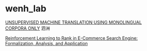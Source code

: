 # wenh_lab

[UNSUPERVISED MACHINE TRANSLATION USING MONOLINGUAL CORPORA ONLY](https://arxiv.org/pdf/1711.00043.pdf "UNSUPERVISED MACHINE TRANSLATION
USING MONOLINGUAL CORPORA ONLY") 泗洲

[Reinforcement Learning to Rank in E-Commerce Search Engine: Formalization, Analysis, and Application](https://arxiv.org/abs/1803.00710 "Reinforcement Learning to Rank in E-Commerce Search Engine: Formalization, Analysis, and Application")
